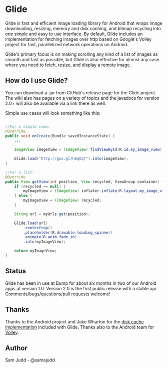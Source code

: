 Glide
=====
Glide is fast and efficient image loading library for Android that wraps image downloading, resizing, memory and disk caching, and bitmap recycling into one simple and easy to use interface. By default, Glide includes an implementation for fetching images over http based on Google's Volley project for fast, parallelized network operations on Android.

Glide's primary focus is on making scrolling any kind of a list of images as smooth and fast as possible, but Glide is also effective for almost any case where you need to fetch, resize, and display a remote image.

How do I use Glide?
-------------------
You can download a .jar from GitHub's release page for the Glide project. The wiki also has pages on a variety of topics and the javadocs for version 2.0+ will also be available via a link there as well.

Simple use cases will look something like this:

```Java

//For a simple view:
@Override
public void onCreate(Bundle savedInstanceState) {
    ...

    ImageView imageView = (ImageView) findViewById(R.id.my_image_view);

    Glide.load("http://goo.gl/h8qOq7").into(imageView);
}

//For a list:
@Override
public View getView(int position, View recycled, ViewGroup container) {
    if (recycled == null) {
        myImageView = (ImageView) inflater.inflate(R.layout.my_image_view, container, false);
    } else {
        myImageView = (ImageView) recycled;
    }

    String url = myUrls.get(position);

    Glide.load(url)
        .centerCrop()
        .placeholder(R.drawable.loading_spinner)
        .animate(R.anim.fade_in)
        .into(myImageView);

    return myImageView;
}

```

Status
------
Glide has been in use at Bump for about six months in two of our Android apps at version 1.0. Version 2.0 is the first public release with a stable api. Comments/bugs/questions/pull requests welcome!

Thanks
------
Thanks to the Android project and Jake Wharton for the [disk cache implementation](https://github.com/JakeWharton/DiskLruCache) included with Glide. Thanks also to the Android team for [Volley](https://android.googlesource.com/platform/frameworks/volley/).

Author
------
Sam Judd - @samajudd
